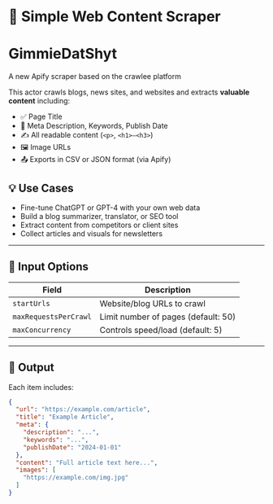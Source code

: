 # 📄 Simple Web Content Scraper
# GimmieDatShyt
A new Apify scraper based on the crawlee platform

This actor crawls blogs, news sites, and websites and extracts **valuable content** including:

- ✅ Page Title
- 🧠 Meta Description, Keywords, Publish Date
- ✍️ All readable content (`<p>`, `<h1>–<h3>`)
- 🖼️ Image URLs
- 📤 Exports in CSV or JSON format (via Apify)

## 💡 Use Cases

- Fine-tune ChatGPT or GPT-4 with your own web data
- Build a blog summarizer, translator, or SEO tool
- Extract content from competitors or client sites
- Collect articles and visuals for newsletters

---

## 🧪 Input Options

| Field | Description |
|-------|-------------|
| `startUrls` | Website/blog URLs to crawl |
| `maxRequestsPerCrawl` | Limit number of pages (default: 50) |
| `maxConcurrency` | Controls speed/load (default: 5) |

---

## 🧾 Output

Each item includes:
```json
{
  "url": "https://example.com/article",
  "title": "Example Article",
  "meta": {
    "description": "...",
    "keywords": "...",
    "publishDate": "2024-01-01"
  },
  "content": "Full article text here...",
  "images": [
    "https://example.com/img.jpg"
  ]
}
```
